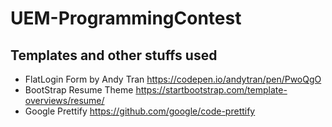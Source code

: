 # UEM-ProgrammingContest

## Templates and other stuffs used 
- FlatLogin Form by Andy Tran https://codepen.io/andytran/pen/PwoQgO
- BootStrap Resume Theme https://startbootstrap.com/template-overviews/resume/
- Google Prettify https://github.com/google/code-prettify
